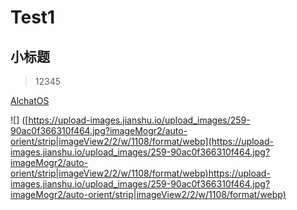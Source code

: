 # Test1
## 小标题
> 12345

[AlchatOS](https://chat18.aichatos.xyz/#/chat/1705911141473)

![]
([https://upload-images.jianshu.io/upload_images/259-90ac0f366310f464.jpg?imageMogr2/auto-orient/strip|imageView2/2/w/1108/format/webp](https://upload-images.jianshu.io/upload_images/259-90ac0f366310f464.jpg?imageMogr2/auto-orient/strip|imageView2/2/w/1108/format/webp)https://upload-images.jianshu.io/upload_images/259-90ac0f366310f464.jpg?imageMogr2/auto-orient/strip|imageView2/2/w/1108/format/webp)
